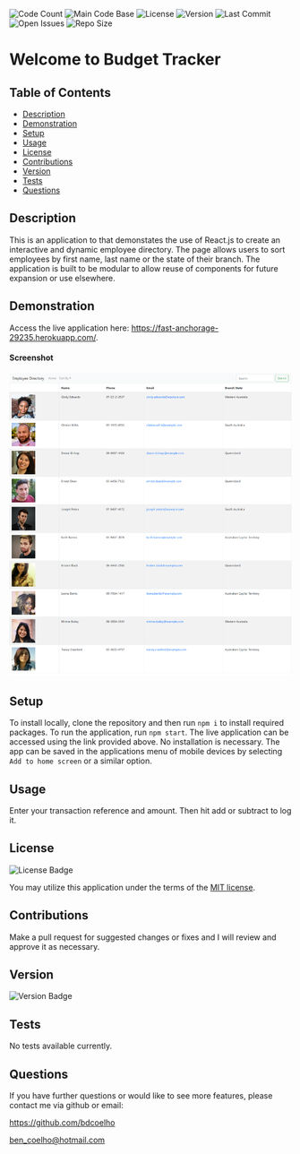 
  ![Code Count](https://img.shields.io/github/languages/count/bdcoelho/employee-directory) 
  ![Main Code Base](https://img.shields.io/github/languages/top/bdcoelho/employee-directory) 
  ![License](https://img.shields.io/badge/license-MIT-blue) 
  ![Version](https://img.shields.io/badge/version-1.0-red) 
  ![Last Commit](https://img.shields.io/github/last-commit/bdcoelho/employee-directory) 
  ![Open Issues](https://img.shields.io/github/issues-raw/bdcoelho/employee-directory) 
  ![Repo Size](https://img.shields.io/github/repo-size/bdcoelho/employee-directory)

  # Welcome to Budget Tracker


  ## Table of Contents

  * [Description](#Description)
  * [Demonstration](#Demonstration)
  * [Setup](#Setup)
  * [Usage](#Usage)
  * [License](#License)
  * [Contributions](#Contributions)
  * [Version](#Version)
  * [Tests](#Tests)
  * [Questions](#Questions)


  ## Description

  This is an application to that demonstates the use of React.js to create an interactive and dynamic employee directory. The page allows users to sort employees by first name, last name or the state of their branch. The application is built to be modular to allow reuse of components for future expansion or use elsewhere.


  ## Demonstration

  Access the live application here: https://fast-anchorage-29235.herokuapp.com/.

  #### Screenshot

  ![Screenshot](./public/img/screenshot.png "Screenshot")

  ## Setup

  To install locally, clone the repository and then run `npm i` to install required packages. To run the application, run `npm start`. The live application can be accessed using the link provided above. No installation is necessary. The app can be saved in the applications menu of mobile devices by selecting `Add to home screen` or a similar option.


  ## Usage

  Enter your transaction reference and amount. Then hit add or subtract to log it.


  ## License

  ![License Badge](https://img.shields.io/badge/license-MIT-blue)

  You may utilize this application under the terms of the [MIT license](public/license/MIT.txt).

  ## Contributions

  Make a pull request for suggested changes or fixes and I will review and approve it as necessary.



  ## Version

  ![Version Badge](https://img.shields.io/badge/version-1.0-red)


  ## Tests

  No tests available currently.

  ## Questions

  If you have further questions or would like to see more features, please contact me via github or email:

  https://github.com/bdcoelho 

  ben_coelho@hotmail.com
  

